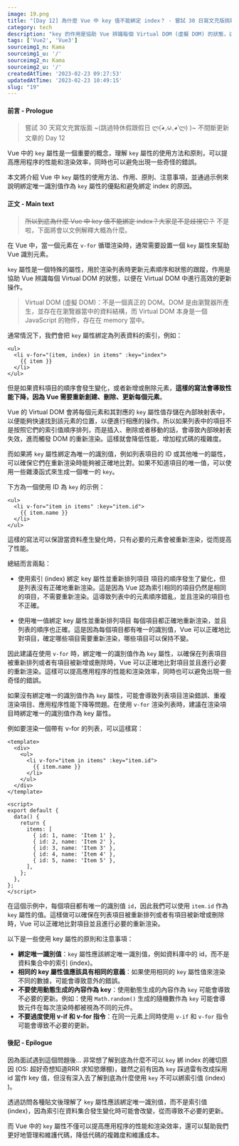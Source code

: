 ```yaml
---
image: 19.png
title: "[Day 12] 為什麼 Vue 中 key 值不能綁定 index？ - 嘗試 30 日寫文充版挑戰"
category: tech
description: "key 的作用是協助 Vue 辨識每個 Virtual DOM (虛擬 DOM) 的狀態，以便在 Virtual DOM 中進行高效的更新操作。它應該綁定唯一識別值，而不是索引，因為索引值在資料集合發生變化時可能會改變，從而導致不必要的更新。"
tags: ['Vue2', 'Vue3']
sourceimg1_n: Kama
sourceimg1_u: '/'
sourceimg2_n: Kama
sourceimg2_u: '/'
createdAtTime: '2023-02-23 09:27:53'
updatedAtTime: '2023-02-23 10:49:15'
slug: "19"
---
```


#### 前言 - Prologue

> 嘗試 30 天寫文充實版面 ~(跳過特休假跟假日 ლ(́◕◞౪◟◕‵ლ) )~ 不間斷更新文章的 Day 12

Vue 中的 `key` 屬性是一個重要的概念，理解 `key` 屬性的使用方法和原則，可以提高應用程序的性能和渲染效率，同時也可以避免出現一些奇怪的錯誤。

本文將介紹 Vue 中 `key` 屬性的使用方法、作用、原則、注意事項，並通過示例來說明綁定唯一識別值作為 `key` 屬性的優點和避免綁定 index 的原因。

#### 正文 - Main text

> ~~所以到底為什麼 Vue 中 key 值不能綁定 index？大家是不是歧視它？~~ 不是啦，下面將會以文例解釋大概為什麼。

在 Vue 中，當一個元素在 `v-for` 循環渲染時，通常需要設置一個 `key` 屬性來幫助 Vue 識別元素。

`key` 屬性是一個特殊的屬性，用於渲染列表時更新元素順序和狀態的跟蹤，作用是協助 Vue 辨識每個 Virtual DOM 的狀態，以便在 Virtual DOM 中進行高效的更新操作。

> Virtual DOM (虛擬 DOM)：不是一個真正的 DOM。DOM 是由瀏覽器所產生，並存在在瀏覽器當中的資料結構，而 Virtual DOM 本身是一個 JavaScript 的物件，存在在 memory 當中。

通常情況下，我們會把 `key` 屬性綁定為列表資料的索引，例如：

```vue
<ul>
  <li v-for="(item, index) in items" :key="index">
    {{ item }}
  </li>
</ul>
```

但是如果資料項目的順序會發生變化，或者新增或刪除元素，**這樣的寫法會導致性能下降，因為 Vue 需要重新創建、刪除、更新每個元素**。

Vue 的 Virtual DOM 會將每個元素和其對應的 `key` 屬性值存儲在內部映射表中，以便能夠快速找到該元素的位置，以便進行相應的操作。所以如果列表中的項目不是按照它們的索引值順序排列，而是插入、刪除或者移動的話，會導致內部映射表失效，進而觸發 DOM 的重新渲染。這樣就會降低性能，增加程式碼的複雜度。

而如果將 `key` 屬性綁定為唯一的識別值，例如列表項目的 ID 或其他唯一的屬性，可以確保它們在重新渲染時能夠被正確地比對。如果不知道項目的唯一值，可以使用一些雜湊函式來生成一個唯一的 `key`。

下方為一個使用 ID 為 `key` 的示例：

```vue
<ul>
  <li v-for="item in items" :key="item.id">
    {{ item.name }}
  </li>
</ul>
```

這樣的寫法可以保證當資料產生變化時，只有必要的元素會被重新渲染，從而提高了性能。

總結而言兩點：

- 使用索引 (index) 綁定 key 屬性並重新排列項目
項目的順序發生了變化，但是列表沒有正確地重新渲染。這是因為 Vue 認為索引相同的項目仍然是相同的項目，不需要重新渲染。這導致列表中的元素順序錯亂，並且渲染的項目也不正確。

- 使用唯一值綁定 key 屬性並重新排列項目
每個項目都正確地重新渲染，並且列表的順序也正確。這是因為每個項目都有唯一的識別值，Vue 可以正確地比對項目，確定哪些項目需要重新渲染，哪些項目可以保持不變。

因此建議在使用 `v-for` 時，綁定唯一的識別值作為 `key` 屬性，以確保在列表項目被重新排列或者有項目被新增或刪除時，Vue 可以正確地比對項目並且進行必要的重新渲染。這樣可以提高應用程序的性能和渲染效率，同時也可以避免出現一些奇怪的錯誤。

如果沒有綁定唯一的識別值作為 `key` 屬性，可能會導致列表項目渲染錯誤、重複渲染項目、應用程序性能下降等問題。在使用 `v-for` 渲染列表時，建議在渲染項目時綁定唯一的識別值作為 key 屬性。

例如要渲染一個帶有 v-for 的列表，可以這樣寫：

```vue
<template>
  <div>
    <ul>
      <li v-for="item in items" :key="item.id">
        {{ item.name }}
      </li>
    </ul>
  </div>
</template>

<script>
export default {
  data() {
    return {
      items: [
        { id: 1, name: 'Item 1' },
        { id: 2, name: 'Item 2' },
        { id: 3, name: 'Item 3' },
        { id: 4, name: 'Item 4' },
        { id: 5, name: 'Item 5' },
      ],
    };
  },
};
</script>
```

在這個示例中，每個項目都有唯一的識別值 `id`，因此我們可以使用 `item.id` 作為 `key` 屬性的值。這樣做可以確保在列表項目被重新排列或者有項目被新增或刪除時，Vue 可以正確地比對項目並且進行必要的重新渲染。

以下是一些使用 key 屬性的原則和注意事項：

- **綁定唯一識別值**：`key` 屬性應該綁定唯一識別值，例如資料庫中的 id，而不是資料集合中的索引 (index)。
- **相同的 key 屬性值應該具有相同的意義**：如果使用相同的 `key` 屬性值來渲染不同的數據，可能會導致意外的錯誤。
- **不要使用動態生成的內容作為 key**：使用動態生成的內容作為 `key` 可能會導致不必要的更新。例如：使用 `Math.random()` 生成的隨機數作為 `key` 可能會導致元件在每次渲染時都被視為不同的元件。
- **不要過度使用 v-if 和 v-for 指令**：在同一元素上同時使用 `v-if` 和 `v-for` 指令可能會導致不必要的更新。

#### 後記 - Epilogue

因為面試遇到這個問題後... 非常想了解到底為什麼不可以 `key` 綁 index 的確切原因 (OS: 超好奇想知道RRR 求知慾爆棚)，雖然之前有因為 `key` 踩過雷有改成採用 id 當作 key 值，但沒有深入去了解到底為什麼使用 `key` 不可以綁索引值 (index) )。

透過訪問各種貼文後理解了 `key` 屬性應該綁定唯一識別值，而不是索引值 (index)，因為索引在資料集合發生變化時可能會改變，從而導致不必要的更新。

而 Vue 中的 `key` 屬性不僅可以提高應用程序的性能和渲染效率，還可以幫助我們更好地管理和維護代碼，降低代碼的複雜度和維護成本。